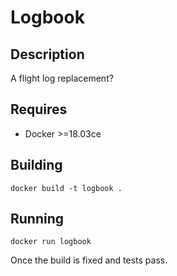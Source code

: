 # Logbook

## Description
A flight log replacement?

## Requires
* Docker >=18.03ce

## Building
```docker build -t logbook .```

## Running

```docker run logbook```

Once the build is fixed and tests pass.
